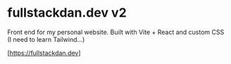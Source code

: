 # fullstackdan.dev v2

Front end for my personal website. Built with Vite + React and custom CSS (I need to learn Tailwind...)

[https://fullstackdan.dev]
